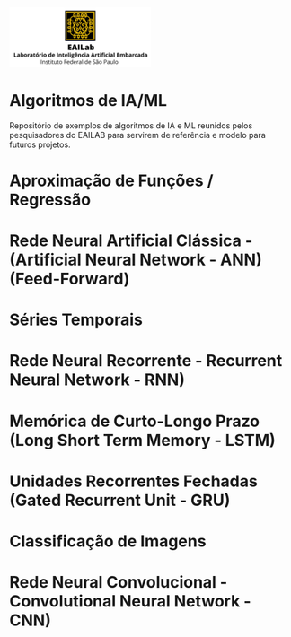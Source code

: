 <img src="Logo_Dourado.jpg" class="center" style="width:50%">

# Algoritmos de IA/ML
Repositório de exemplos de algoritmos de IA e ML reunidos pelos pesquisadores do EAILAB para servirem de referência e modelo para futuros projetos.

# Aproximação de Funções / Regressão
# Rede Neural Artificial Clássica - (Artificial Neural Network - ANN) (Feed-Forward)


# Séries Temporais
# Rede Neural Recorrente - Recurrent Neural Network - RNN)

# Memórica de Curto-Longo Prazo (Long Short Term Memory - LSTM)

# Unidades Recorrentes Fechadas (Gated Recurrent Unit - GRU)


# Classificação de Imagens
# Rede Neural Convolucional - Convolutional Neural Network - CNN)
